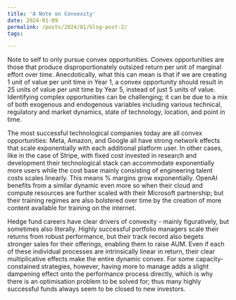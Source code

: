 ```yaml
---
title: 'A Note on Convexity'
date: 2024-01-09
permalink: /posts/2024/01/blog-post-2/
tags:

---
```

Note to self to only pursue convex opportunities. Convex opportunities are those that produce disproportionately outsized return per unit of marginal effort over time. Anecdotically, what this can mean is that if we are creating 1 unit of value per unit time in Year 1, a convex opportunity should result in 25 units of value per unit time by Year 5, instead of just 5 units of value. Identifying complex opportunities can be challenging; it can be due to a mix of both exogenous and endogenous variables including various technical, regulatory and market dynamics, state of technology, location, and point in time.

The most successful technological companies today are all convex opportunities: Meta, Amazon, and Google all have strong network effects that scale exponentially with each additional platform user. In other cases, like in the case of Stripe, with fixed cost invested in research and development their technological stack can accommodate exponentially more users while the cost base mainly consisting of engineering talent costs scales linearly. This means % margins grow exponentially. OpenAI benefits from a similar dynamic even more so when their cloud and compute resources are further scaled with their Microsoft partnership; but their training regimes are also bolstered over time by the creation of more content available for training on the internet.

Hedge fund careers have clear drivers of convexity - mainly figuratively, but sometimes also literally. Highly successful portfolio managers scale their returns from robust performance, but their track record also begets stronger sales for their offerings, enabling them to raise AUM. Even if each of these individual processes are intrinsically linear in return, their clear multiplicative effects make the entire dynamic convex. For some capacity-constained strategies, however, having more to manage adds a slight dampening effect onto the performance process directly, which is why there is an optimisation problem to be solved for; thus many highly successful funds always seem to be closed to new investors.
